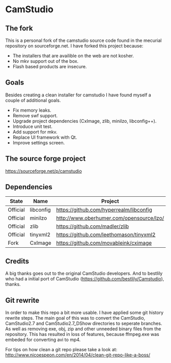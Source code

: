 # CamStudio

## The fork
This is a personal fork of the camstudio source code found in the mecurial repository on sourceforge.net.
I have forked this project because:
* The installers that are availible on the web are not kosher.
* No mkv support out of the box.
* Flash based products are insecure.

## Goals
Besides creating a clean installer for camstudio I have found myself a couple of additional goals.
* Fix memory leaks.
* Remove swf support.
* Upgrade project dependencies (CxImage, zlib, minilzo, libconfig++).
* Introduce unit test.
* Add support for mkv.
* Replace UI framework with Qt.
* Improve settings screen.

## The source forge project
https://sourceforge.net/p/camstudio

## Dependencies
State | Name | Project
----- | -----|--------
Official| libconfig | https://github.com/hyperrealm/libconfig
Official| minilzo | http://www.oberhumer.com/opensource/lzo/
Official| zlib | https://github.com/madler/zlib
Official| tinyxml2 | https://github.com/leethomason/tinyxml2
Fork| CxImage | https://github.com/movableink/cximage

## Credits
A big thanks goes out to the original CamStudio developers. And to bestlily who had a initial port of CamStudio (https://github.com/bestlily/Camstudio), thanks.

## Git rewrite
In order to make this repo a bit more usable. I have applied some git history rewrite steps. The main goal of this was to convert the CamStudio, CamStudio2.7 and CamStudio2.7_DShow directories to seperate branches. As well as removing exe, obj, zip and other unneeded binary files from the repository. This has resulted in loss of features, because ffmpeg.exe was embeded for converting avi to mp4.

For tips on how clean a git repo please take a look at:
http://www.nicoespeon.com/en/2014/04/clean-git-repo-like-a-boss/